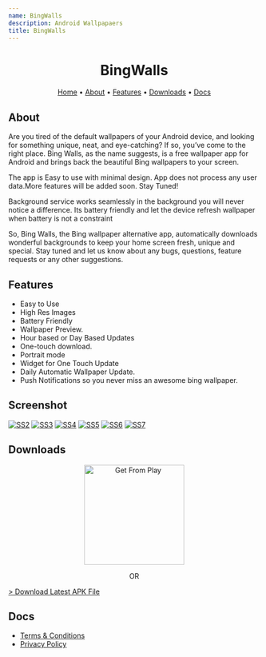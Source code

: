```yaml
---
name: BingWalls
description: Android Wallpapaers
title: BingWalls
---
```


<p>
    <h1 align="center">
            BingWalls
    </h1>
</p>


<p align="center">
    <a href="https://weapon172946.github.io/">Home</a>
  • <a href="#about">About</a>
  • <a href="#features">Features</a>
  • <a href="#downloads">Downloads</a>
  • <a href="#docs">Docs</a>
</p>

## About

Are you tired of the default wallpapers of your Android device, and looking for something unique, neat, and eye-catching? If so, you’ve come to the right place. Bing Walls, as the name suggests, is a free wallpaper app for Android and brings back the beautiful Bing wallpapers to your screen.

The app is Easy to use with minimal design. App does not process any user data.More features will be added soon. Stay Tuned!

Background service works seamlessly in the background you will never notice a difference. Its battery friendly and let the device refresh wallpaper when battery is not a constraint

So, Bing Walls, the Bing wallpaper alternative app, automatically downloads wonderful backgrounds to keep your home screen fresh, unique and special. Stay tuned and let us know about any bugs, questions, feature requests or any other suggestions.


## Features

* Easy to Use
* High Res Images
* Battery Friendly
* Wallpaper Preview.
* Hour based or Day Based Updates
* One-touch download.
* Portrait mode
* Widget for One Touch Update
* Daily Automatic Wallpaper Update.
* Push Notifications so you never miss an awesome bing wallpaper.


## Screenshot
<p align="center">

<a href="https://postimg.cc/bDgY9grw" target="_blank"><img src="https://i.postimg.cc/bDgY9grw/SS2.png" alt="SS2"/></a>
<a href="https://postimg.cc/CR8FQS5t" target="_blank"><img src="https://i.postimg.cc/CR8FQS5t/SS3.png" alt="SS3"/></a>
<a href="https://postimg.cc/vckYhcYf" target="_blank"><img src="https://i.postimg.cc/vckYhcYf/SS4.png" alt="SS4"/></a>
<a href="https://postimg.cc/xqj1TwpJ" target="_blank"><img src="https://i.postimg.cc/xqj1TwpJ/SS5.png" alt="SS5"/></a>
<a href="https://postimg.cc/MfG6PBfb" target="_blank"><img src="https://i.postimg.cc/MfG6PBfb/SS6.png" alt="SS6"/></a>
<a href="https://postimg.cc/c6D4KFPD" target="_blank"><img src="https://i.postimg.cc/c6D4KFPD/SS7.png" alt="SS7"/></a>

</p>


## Downloads

 <p align="center">
  <a href="https://play.google.com/store/apps/details?id=com.devakash.bingwalls" target="_blank">
       <img alt="Get From Play" width="200dp" src="https://cdn.jsdelivr.net/gh/steverichey/google-play-badge-svg@master/img/en_get.svg" />
      </a>
 </p>

  <p align="center">
  OR
  </p>
  <p align="center">

   <a href="https://github.com/weapon172946/BingWallsFiles/releases/download/ReleaseV6.9/BingWalls_Signed_v6.9.apk">>
        Download Latest APK File
      </a>
  </p>

## Docs
 
 * <a href="./terms"><u>Terms & Conditions</u></a>
 * <a href="./privacy"><u>Privacy Policy</u></a>

